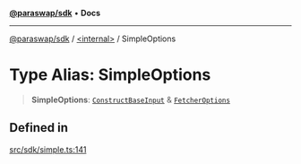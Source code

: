 [**@paraswap/sdk**](../../README.md) • **Docs**

***

[@paraswap/sdk](../../globals.md) / [\<internal\>](../README.md) / SimpleOptions

# Type Alias: SimpleOptions

> **SimpleOptions**: [`ConstructBaseInput`](../interfaces/ConstructBaseInput.md) & [`FetcherOptions`](FetcherOptions.md)

## Defined in

[src/sdk/simple.ts:141](https://github.com/paraswap/paraswap-sdk/blob/master/src/sdk/simple.ts#L141)
